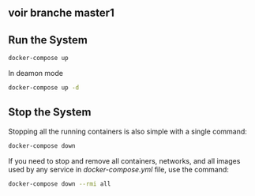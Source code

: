 ## voir branche master1
## Run the System
```bash
docker-compose up
```

In deamon mode
```bash
docker-compose up -d
```

## Stop the System
Stopping all the running containers is also simple with a single command:
```bash
docker-compose down
```

If you need to stop and remove all containers, networks, and all images used by any service in <em>docker-compose.yml</em> file, use the command:
```bash
docker-compose down --rmi all
```
